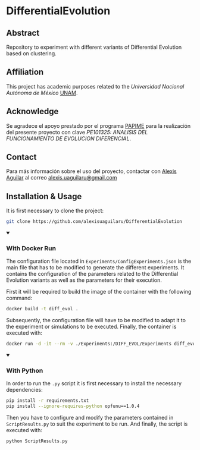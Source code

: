 # DifferentialEvolution

## Abstract
Repository to experiment with different variants of Differential Evolution based on clustering.

## Affiliation
This project has academic purposes related to the *Universidad Nacional Autónoma de México* [UNAM](https://www.unam.mx/).

## Acknowledge
Se agradece el apoyo prestado por el programa [PAPIME](https://dgapa.unam.mx/index.php/fortalecimiento-a-la-docencia/papime) para la realización del presente proyecto con clave *PE101325: ANALISIS DEL FUNCIONAMIENTO DE EVOLUCION DIFERENCIAL*.

## Contact
Para más información sobre el uso del proyecto, contactar con [Alexis Aguilar](https://github.com/alexisuaguilaru) al correo alexis.uaguilaru@gmail.com

## Installation & Usage
It is first necessary to clone the project:
```bash
git clone https://github.com/alexisuaguilaru/DifferentialEvolution
```
<details open>
<summary><h3>With Docker Run</h3></summary>

The configuration file located in ``Experiments/ConfigExperiments.json`` is the main file that has to be modified to generate the different experiments. It contains the configuration of the parameters related to the Differential Evolution variants as well as the parameters for their execution.

First it will be required to build the image of the container with the following command:
```bash
docker build -t diff_evol .
```
Subsequently, the configuration file will have to be modified to adapt it to the experiment or simulations to be executed. Finally, the container is executed with:
```bash
docker run -d -it --rm -v ./Experiments:/DIFF_EVOL/Experiments diff_evol
```
</details>

<details open>
<summary><h3>With Python </h3></summary>

In order to run the ``.py`` script it is first necessary to install the necessary dependencies:
```bash
pip install -r requirements.txt
pip install --ignore-requires-python opfunu==1.0.4
```
Then you have to configure and modify the parameters contained in ``ScriptResults.py`` to suit the experiment to be run. And finally, the script is executed with:
```bash
python ScriptResults.py
```
</details>